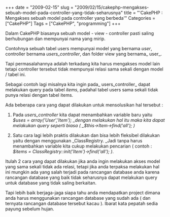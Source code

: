 +++
date = "2009-02-15"
slug = "2009/02/15/cakephp-mengakses-sebuah-model-pada-controller-yang-tidak-seharusnya"
title = "'CakePHP : Mengakses sebuah model pada controller yang berbeda'"
Categories = ["CakePHP"]
Tags = ["CakePHP", "programming"]
+++

Dalam CakePHP biasanya sebuah model - view - controller pasti saling berhubungan dan mempunyai nama yang mirip.

Contohnya sebuah tabel users mempunyai model yang bernama _user_, controller bernama _users_controller_, dan folder view yang bernama_ user_.

Tapi permasalahannya adalah terkadang kita harus mengakses model lain tetapi controller tersebut tidak mempunyai relasi sama sekali dengan model / tabel ini.

Sebagai contoh lagi misalnya kita ingin pada_ users_controller_ dapat melakukan query pada tabel _items_, padahal tabel users sama sekali tidak punya relasi dengan tabel items.

Ada beberapa cara yang dapat dilakukan untuk mensolusikan hal tersebut :

  1. Pada _users_controller_ kita dapat menambahkan variable baru yaitu _$uses = array('User','Item'); _dengan melakukan hal itu maka kita dapat melakukan query seperti biasa ( _$this->Item->find('all'); )_

  2. Satu cara lagi lebih praktis dilakukan dan bisa lebih fleksibel dilakukan yaitu dengan menggunakan _ClassRegistry. _Jadi tanpa harus menambahkan variable kita cukup melakukan pencarian ( contoh : _$items = ClassRegistry::init('Item')->find('all'); )_.

Itulah 2 cara yang dapat dilakukan jika anda ingin melakukan akses model yang sama sekali tidak ada relasi, tetapi jika anda terpaksa melakukan hal ini mungkin ada yang salah terjadi pada rancangan database anda karena rancangan database yang baik tidak seharusnya dapat melakukan query untuk database yang tidak saling berkaitan.

Tapi lebih baik berjaga-jaga siapa tahu anda mendapatkan project dimana anda harus menggunakan rancangan database yang sudah ada ( dan ternyata rancangan database tersebut kacau ). Ibarat kata pepatah sedia payung sebelum hujan.
